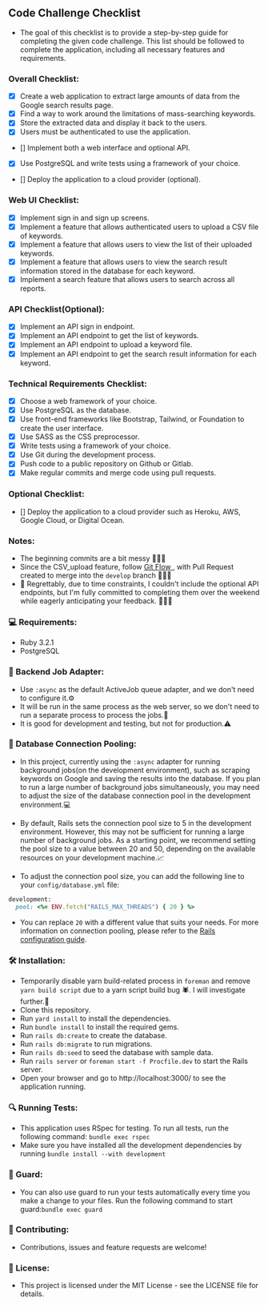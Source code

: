 ## Code Challenge Checklist

- The goal of this checklist is to provide a step-by-step guide for completing the given code challenge. This list should be followed to complete the application, including all necessary features and requirements.

### Overall Checklist:

- [x] Create a web application to extract large amounts of data from the Google search results page.
- [x] Find a way to work around the limitations of mass-searching keywords.
- [x] Store the extracted data and display it back to the users.
- [x] Users must be authenticated to use the application.
- [] Implement both a web interface and optional API.
- [x] Use PostgreSQL and write tests using a framework of your choice.
- [] Deploy the application to a cloud provider (optional).

### Web UI Checklist:

- [x] Implement sign in and sign up screens.
- [x] Implement a feature that allows authenticated users to upload a CSV file of keywords.
- [x] Implement a feature that allows users to view the list of their uploaded keywords.
- [x] Implement a feature that allows users to view the search result information stored in the database for each keyword.
- [x] Implement a search feature that allows users to search across all reports.

### API Checklist(Optional):

- [x] Implement an API sign in endpoint.
- [x] Implement an API endpoint to get the list of keywords.
- [x] Implement an API endpoint to upload a keyword file.
- [x] Implement an API endpoint to get the search result information for each keyword.

### Technical Requirements Checklist:

- [x] Choose a web framework of your choice.
- [x] Use PostgreSQL as the database.
- [x] Use front-end frameworks like Bootstrap, Tailwind, or Foundation to create the user interface.
- [x] Use SASS as the CSS preprocessor.
- [x] Write tests using a framework of your choice.
- [x] Use Git during the development process.
- [x] Push code to a public repository on Github or Gitlab.
- [x] Make regular commits and merge code using pull requests.

### Optional Checklist:

- [] Deploy the application to a cloud provider such as Heroku, AWS, Google Cloud, or Digital Ocean.

### Notes:

- The beginning commits are a bit messy 🙈💦🧹
- Since the CSV_upload feature, follow [ Git Flow ](https://www.atlassian.com/git/tutorials/comparing-workflows/gitflow-workflow) , with Pull Request created to merge into the `develop` branch 🙏💡🌱
- 🙏 Regrettably, due to time constraints, I couldn't include the optional API endpoints, but I'm fully committed to completing them over the weekend while eagerly anticipating your feedback. 💪🤞🤗

### 💻 Requirements:

- Ruby 3.2.1
- PostgreSQL

### 📨 Backend Job Adapter:

- Use `:async` as the default ActiveJob queue adapter, and we don't need to configure it.⚙️
- It will be run in the same process as the web server, so we don't need to run a separate process to process the jobs.🔌
- It is good for development and testing, but not for production.⚠️

### 🔗 Database Connection Pooling:

- In this project, currently using the `:async` adapter for running background jobs(on the development environment), such as scraping keywords on Google and saving the results into the database. If you plan to run a large number of background jobs simultaneously, you may need to adjust the size of the database connection pool in the development environment.💻

- By default, Rails sets the connection pool size to 5 in the development environment. However, this may not be sufficient for running a large number of background jobs. As a starting point, we recommend setting the pool size to a value between 20 and 50, depending on the available resources on your development machine.📈

- To adjust the connection pool size, you can add the following line to your `config/database.yml` file:

```ruby
development:
  pool: <%= ENV.fetch("RAILS_MAX_THREADS") { 20 } %>
```

- You can replace `20` with a different value that suits your needs. For more information on connection pooling, please refer to the [Rails configuration guide](https://guides.rubyonrails.org/configuring.html#database-pooling).

### 🛠️ Installation:

- Temporarily disable yarn build-related process in `foreman` and remove `yarn build script` due to a yarn script build bug 🕷. I will investigate further.🤔
- Clone this repository.
- Run `yard install` to install the dependencies.
- Run `bundle install` to install the required gems.
- Run `rails db:create` to create the database.
- Run `rails db:migrate` to run migrations.
- Run `rails db:seed` to seed the database with sample data.
- Run `rails server` or `foreman start -f Procfile.dev` to start the Rails server.
- Open your browser and go to http://localhost:3000/ to see the application running.

### 🔍 Running Tests:

- This application uses RSpec for testing. To run all tests, run the following command: `bundle exec rspec`
- Make sure you have installed all the development dependencies by running `bundle install --with development`

### 🤖 Guard:

- You can also use guard to run your tests automatically every time you make a change to your files. Run the following command to start guard:`bundle exec guard`

### 🤝 Contributing:

- Contributions, issues and feature requests are welcome!

### 📜 License:

- This project is licensed under the MIT License - see the LICENSE file for details.
